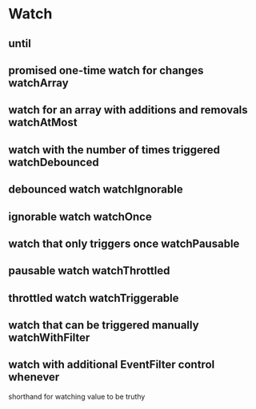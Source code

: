# Watch

until
-
promised one-time watch for changes
watchArray
-
watch for an array with additions and removals
watchAtMost
-
watch with the number of times triggered
watchDebounced
-
debounced watch
watchIgnorable
-
ignorable watch
watchOnce
-
watch that only triggers once
watchPausable
-
pausable watch
watchThrottled
-
throttled watch
watchTriggerable
-
watch that can be triggered manually
watchWithFilter
-
watch with additional EventFilter control
whenever
-
shorthand for watching value to be truthy
